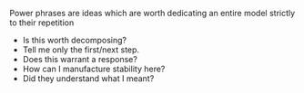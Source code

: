 Power phrases are ideas which are worth dedicating an entire model strictly to their repetition

- Is this worth decomposing?
- Tell me only the first/next step.
- Does this warrant a response?
- How can I manufacture stability here?
- Did they understand what I meant?